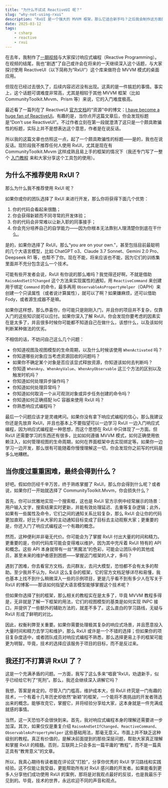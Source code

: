 ```yaml
---
title: "为什么不试试 ReactiveUI 呢？"
slug: "why-not-using-rxui"
description: "RxUI 是一个强大的 MVVM 框架，那么它适合新手吗？之后我会制作这方面的教程吗？"
date: 2025-03-12
tags:
    - csharp
    - reactive
    - rxui
---
```


在去年，我制作了[一期视频](https://www.bilibili.com/video/BV1NA4m1w7rd/)与大家探讨响应式编程（Reactive Programming）。在视频的结尾，我也“剧透”了自己或许会在将来的一天继续深入这个话题，与大家探讨使用 ReactiveUI（以下简称为“RxUI”）这个库来做符合 MVVM 模式的桌面应用。

但现在已经过去很久了，后续内容迟迟没有出现。这真的是一件尴尬的事情。事实上，这个话题可谓难度非常高，尤其是相较于其他 MVVM 框架（比如 CommunityToolkit.Mvvm、Prism 等）来说，它的入门难度极高。

最近看了一篇列在了 ReactiveUI [官方文档](https://www.reactiveui.net/docs/index.html)的“资源”中的博文：[I have become a huge fan of ReactiveUI](https://ericsink.com/entries/dont_use_rxui.html)。有趣的是，当你点开这篇文章后，你会发现标题是“Don't use ReactiveUI”。不过作者立刻在第一段就澄清了这只是一个颇具欺骗性的标题，实际上并不是想表达这个意思，作者是在说反话。

所以我的这篇文章也仿照这一点，起了一个颇具欺骗性的标题——是的，我也在说反话。现阶段我不推荐任何人使用 RxUI，尤其是现在有 CommunityToolkit.Mvvm 这样成熟且易上手的框架的情况下（我还专门写了一整个 [入门教程](https://mvvm.coldwind.top) 来和大家分享这个工具包的使用）。

## 为什么不推荐使用 RxUI？

那么为什么我不推荐使用 RxUI 呢？

如果你或你的团队选择了 RxUI 来进行开发，那么你将获得下面几个优势：

1. 你的代码会看起来很酷；
2. 你会获得新颖而不同寻常的开发体验；
3. 你的代码会非常难以让新入职的同事接手；
4. 你会充分培养自己的自学能力——因为你根本无法靠别人理清楚你到底在干什么。

是的，如果你选择了 RxUI，那么“you are on your own.”，甚至包括目前最聪明的几个大语言模型，比如 ChatGPT o3、Claude 3.7 Sonnet、Gemini 2.0 Pro、Deepseek R1 等，也帮不了你。现在不能，将来应该也不能，因为它们的训练集里面并不充分包含这么一个技术。

可能有些开发者会说，RxUI 有你说的那么难吗？我觉得还好啊，不就是借助 `RaiseAndSetIfChanged` 这个方法来实现属性的通知，用 `ReactiveCommand` 来创建用于绑定 `Command` 的命令，最多再用 `ObservableAsPropertyHelper`（OAPH）来创建一个只读属性（或者说计算属性），就可以了啊？如果嫌麻烦，还可以借助 Fody，或者源生成器不是嘛。

如果你这样想，那么恭喜你，你可能只是刚刚入门，并且你的项目并不复杂，仅靠入门的这些知识就可以应付。如果你深入了解 RxUI，你会发现你要考虑的因素实在是太多了，并且很多时候你可能都不知道自己在做什么，该想什么，以及该如何判断某种做法的优劣。

不相信的话，不妨问自己这么几个问题：

- 你知道视图及视图模型的生命周期，以及什么时候该使用 `WhenActivated` 吗？
- 你知道哪些对象应当考虑资源回收的问题吗？
- 如果你不确定某个对象是否应该显式释放资源，你知道该如何去判断吗？
- 你知道 `WhenAny`、`WhenAnyValue`、`WhenAnyObservable` 这三个方法的区别以及触发时机吗？
- 你知道如何处理异步操作吗？
- 你知道如何处理异常吗？
- 你知道如何取消一个从可观测对象或异步任务创建的命令吗？
- 你知道如何正确搭配 IoC 容器来使用 RxUI 吗？
- 你熟悉响应式编程吗？

最后一个问题应该才是灵魂拷问。如果你没有拿下响应式编程的信心，那么我建议你还是先放弃 RxUI，并且也基本上不要指望可以一边学习 RxUI 一边入门响应式编程，因为响应式编程是一种思想，而这个思想在 RxUI 中只体现了一方面。但 RxUI 还需要学习的东西还有很多，比如如何遵循 MVVM 模式，如何正确使用依赖注入，如何管理视图的生命周期，如何在界面框架中去实现绑定等。如果你一边学习一边开发，那么很有可能随着你慢慢理解这一切，你会发现你之前写的代码是多么地糟糕。

## 当你度过重重困难，最终会得到什么？

好吧。假如你历经千辛万苦，终于熟练掌握了 RxUI，那么你会得到什么呢？或者说，如果你打一开始就选择了 CommunityToolkit.Mvvm，你会损失什么？

首先，你可以优雅地实现一个搜索框，这也是 RxUI 官方示例中经常展示的场景：用户输入文字，搜索结果实时更新，并能有效处理延迟、去重等复杂逻辑；此外，如果有一些属性及命令，它们之间的通知关系比较复杂，那么 RxUI 会让你的代码更加直观，好比于从大家的主动通知目标变成了目标去主动观察大家；更重要的是，你还入门了响应式编程这一个有趣的概念。

然而，这种便利并非毫无代价。你可能会为了掌握 RxUI 付出大量的时间和精力。更重要的是，你的代码库可能会变得难以维护，因为其中充斥着 RxUI 特有的 API 和概念。这些 API 本身就带有一丝“黑魔法”的色彩，可能会让团队中的其他成员，甚至未来的维护者感到困惑——掌握这门框架的人才，多吗？

遇到了困难，你去看官方文档，去问群友，去问大模型，恐怕都不会有太多的帮助。至少我并不认为，RxUI 这么复杂的框架，它的官方文档足够详尽和易懂，我也基本上找不到什么稍微深入一些的示例项目，更是几乎看不到有多少人在写关于 RxUI 的博客——那该如何指望大语言模型能够掌握这个技术呢？

但如果你选择了别的框架，那么相关的教程实在是太多了，毕竟 MVVM 教程多得是，无非就是了解一下框架的用法，它们的视图模型的基类是如何实现 INPC 接口，并提供了一些额外的辅助方法的，就差不多了。这么直白的学习路线，无疑与 RxUI 形成了鲜明的对比。

因此，权衡利弊至关重要。如果你需要处理极其复杂的响应式场景，并且愿意投入大量时间和精力去学习和维护，那么 RxUI 或许是一个不错的选择；但如果你的项目复杂度适中，或者团队成员对响应式编程不熟悉，那么选择更易上手的框架可能更为明智。毕竟，技术的选择应该服务于项目的目标，而不是反过来。

## 我还打不打算讲 RxUI 了？

这是一个充满矛盾的问题。一方面，我写了这么多来“唱衰”RxUI，劝退新手，似乎已经给它判了“死刑”。那么，我还会继续深入讲解它吗？

我想，答案是肯定的。尽管入门门槛高，维护成本大，但 RxUI 终究是一门有趣的技术，一个有着十几年历史却依然“新颖”的框架，一个能将不畏挑战的开发者筛选出来的概念。能够攻克它，掌握它，并将经验分享给大家，这本身就是一件充满成就感的事情。

当然，这一天恐怕不会很快到来。首先，我对响应式编程本身的理解还需要进一步加深。其次，如果仅仅是重复介绍 `RaiseAndSetIfChanged`、`ReactiveCommand`、`ObservableAsPropertyHelper` 这些基础用法，那毫无意义。市面上并不缺乏这种级别的教程。真正有价值的，是解决前面提到的那些深层问题，帮助大家真正理解和掌握 RxUI 的精髓。否则，互联网上只会多出一篇平庸的“教程”，而不是一篇真正具有“教育意义”的文章。

所以，我真心期待有读者能在评论区“打脸”，分享你优秀的 RxUI 学习路线和实践经验。这不仅能让我受益，更能帮助所有对 RxUI 感兴趣的开发者。如果能看到更多人分享他们成功使用 RxUI 的案例，那将是对我观点最好的反驳，也是我最乐于见到的。毕竟，技术的世界，永远欢迎不同的声音和观点。

